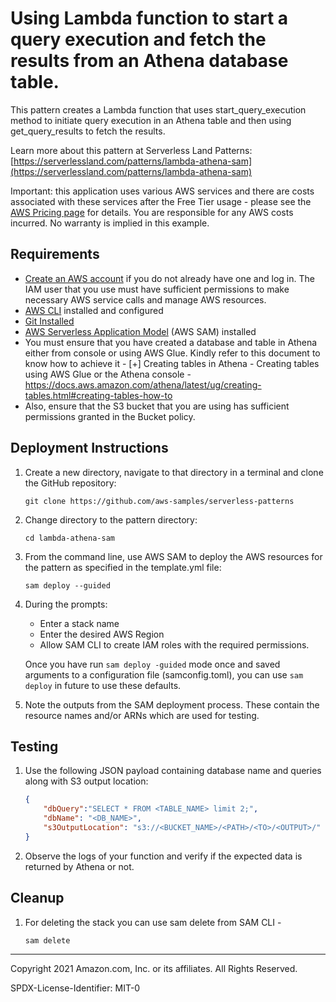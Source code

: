 # Using Lambda function to start a query execution and fetch the results from an Athena database table.

This pattern creates a Lambda function that uses start_query_execution method to initiate query execution in an Athena table and then using get_query_results to fetch the results. 

Learn more about this pattern at Serverless Land Patterns: [https://serverlessland.com/patterns/lambda-athena-sam](https://serverlessland.com/patterns/lambda-athena-sam)

Important: this application uses various AWS services and there are costs associated with these services after the Free Tier usage - please see the [AWS Pricing page](https://aws.amazon.com/pricing/) for details. You are responsible for any AWS costs incurred. No warranty is implied in this example.

## Requirements

* [Create an AWS account](https://portal.aws.amazon.com/gp/aws/developer/registration/index.html) if you do not already have one and log in. The IAM user that you use must have sufficient permissions to make necessary AWS service calls and manage AWS resources.
* [AWS CLI](https://docs.aws.amazon.com/cli/latest/userguide/install-cliv2.html) installed and configured
* [Git Installed](https://git-scm.com/book/en/v2/Getting-Started-Installing-Git)
* [AWS Serverless Application Model](https://docs.aws.amazon.com/serverless-application-model/latest/developerguide/serverless-sam-cli-install.html) (AWS SAM) installed
* You must ensure that you have created a database and table in Athena either from console or using AWS Glue. Kindly refer to this document to know how to achieve it - [+] Creating tables in Athena - Creating tables using AWS Glue or the Athena console - https://docs.aws.amazon.com/athena/latest/ug/creating-tables.html#creating-tables-how-to
* Also, ensure that the S3 bucket that you are using has sufficient permissions granted in the Bucket policy.


## Deployment Instructions

1. Create a new directory, navigate to that directory in a terminal and clone the GitHub repository:
    ``` 
    git clone https://github.com/aws-samples/serverless-patterns
    ```
1. Change directory to the pattern directory:
    ```
    cd lambda-athena-sam
    ```
1. From the command line, use AWS SAM to deploy the AWS resources for the pattern as specified in the template.yml file:
    ```
    sam deploy --guided
    ```
1. During the prompts:
    * Enter a stack name
    * Enter the desired AWS Region
    * Allow SAM CLI to create IAM roles with the required permissions.
    
    Once you have run `sam deploy -guided` mode once and saved arguments to a configuration file (samconfig.toml), you can use `sam deploy` in future to use these defaults.
1. Note the outputs from the SAM deployment process. These contain the resource names and/or ARNs which are used for testing.

## Testing

1. Use the following JSON payload containing database name and queries along with S3 output location:
    ```JSON
    {
        "dbQuery":"SELECT * FROM <TABLE_NAME> limit 2;",
        "dbName": "<DB_NAME>",
        "s3OutputLocation": "s3://<BUCKET_NAME>/<PATH>/<TO>/<OUTPUT>/"
    }
    ```
2. Observe the logs of your function and verify if the expected data is returned by Athena or not.

## Cleanup

 1. For deleting the stack you can use sam delete from SAM CLI -
    ```
    sam delete
    ```

----
Copyright 2021 Amazon.com, Inc. or its affiliates. All Rights Reserved.

SPDX-License-Identifier: MIT-0